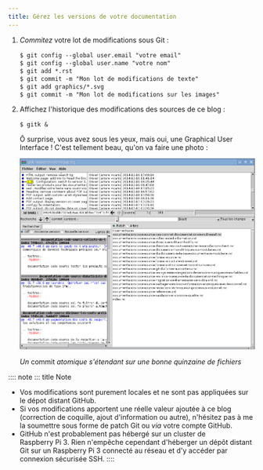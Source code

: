 ```yaml
---
title: Gérez les versions de votre documentation
---
```


1.  *Commitez* votre lot de modifications sous Git :

    ``` console
    $ git config --global user.email "votre email"
    $ git config --global user.name "votre nom"
    $ git add *.rst
    $ git commit -m "Mon lot de modifications de texte"
    $ git add graphics/*.svg
    $ git commit -m "Mon lot de modifications sur les images"
    ```

2.  Affichez l'historique des modifications des sources de ce blog :

    ``` console
    $ gitk &
    ```

    Ô surprise, vous avez sous les yeux, mais oui, une Graphical User
    Interface ! C'est tellement beau, qu'on va faire une photo :

    ![](graphics/historique-git-redaction-technique.png)

    *Un* commit *atomique s'étendant sur une bonne quinzaine de
    fichiers*

:::: note
::: title
Note


-   Vos modifications sont purement locales et ne sont pas appliquées
    sur le dépot distant GitHub.
-   Si vos modifications apportent une réelle valeur ajoutée à ce blog
    (correction de coquille, ajout d'information ou autre), n'hésitez
    pas à me la soumettre sous forme de patch Git ou *via* votre compte
    GitHub.
-   GitHub n'est probablement pas hébergé sur un cluster de
    Raspberry Pi 3. Rien n'empêche cependant d'héberger un dépôt
    distant Git sur un Raspberry Pi 3 connecté au réseau et d'y accéder
    par connexion sécurisée SSH.
::::
